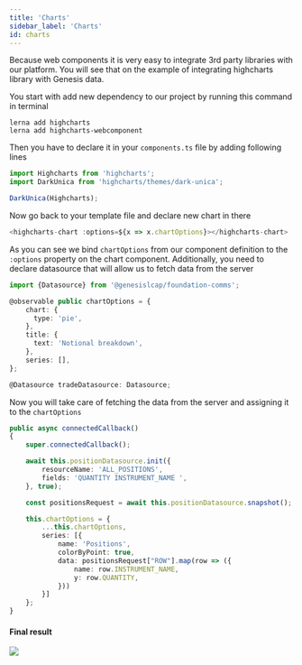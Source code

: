 ```yaml
---
title: 'Charts'
sidebar_label: 'Charts'
id: charts
---
```


Because web components it is very easy to integrate 3rd party libraries with our platform. 
You will see that on the example of integrating highcharts library with Genesis data.

You start with add new dependency to our project by running this command in terminal

```shell title='/client/web/'
lerna add highcharts
lerna add highcharts-webcomponent
```

Then you have to declare it in your `components.ts` file by adding following lines

```typescript title='components.ts'
import Highcharts from 'highcharts';
import DarkUnica from 'highcharts/themes/dark-unica';

DarkUnica(Highcharts);
```

Now go back to your template file and declare new chart in there

```typescript title='home.template.ts'
<highcharts-chart :options=${x => x.chartOptions}></highcharts-chart>
```

As you can see we bind `chartOptions` from our component definition to the `:options` property on the chart component.
Additionally, you need to declare datasource that will allow us to fetch data from the server

```typescript title='home.ts'
import {Datasource} from '@genesislcap/foundation-comms';

@observable public chartOptions = {
    chart: {
      type: 'pie',
    },
    title: {
      text: 'Notional breakdown',
    },
    series: [],
};

@Datasource tradeDatasource: Datasource;
```

Now you will take care of fetching the data from the server and assigning it to the `chartOptions`

```typescript title="home.ts"
public async connectedCallback()
{
    super.connectedCallback();

    await this.positionDatasource.init({
        resourceName: 'ALL_POSITIONS',
        fields: 'QUANTITY INSTRUMENT_NAME ',
    }, true);

    const positionsRequest = await this.positionDatasource.snapshot();

    this.chartOptions = {
        ...this.chartOptions,
        series: [{
            name: 'Positions',
            colorByPoint: true,
            data: positionsRequest["ROW"].map(row => ({
                name: row.INSTRUMENT_NAME,
                y: row.QUANTITY,
            }))
        }]
    };
}
```

#### Final result

![](/img/charts.png)
